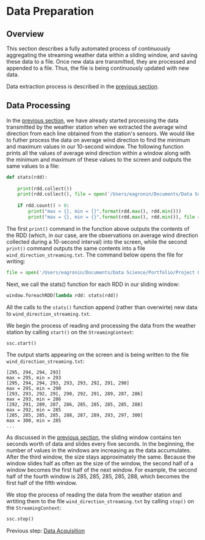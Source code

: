 # Data Preparation

## Overview

This section describes a fully automated process of continuously aggregating the streaming weather data within a sliding window, and saving these data to a file.  Once new data are transmitted, they are processed and appended to a file.  Thus, the file is being continuously updated with new data.

Data extraction process is described in the [previous section](https://eagronin.github.io/weather-streaming-spark-acquire/).

## Data Processing

In the [previous section](https://eagronin.github.io/weather-streaming-spark-acquire/), we have already started processing the data transmitted by the weather station when we extracted the average wind direction from each line obtained from the station's sensors.  We would like to futher process the data on average wind direction to find the minimum and maximum values in our 10-second window. The following function prints all the values of average wind direction within a window along with the minimum and maximum of these values to the screen and outputs the same values to a file:

```python
def stats(rdd):
    
    print(rdd.collect())
    print(rdd.collect(), file = open('/Users/eagronin/Documents/Data Science/Portfolio/Project Output/Spark Output/wind_direction_streaming.txt', 'a'))
        
    if rdd.count() > 0:
        print("max = {}, min = {}".format(rdd.max(), rdd.min()))
        print("max = {}, min = {}".format(rdd.max(), rdd.min()), file = open('/Users/eagronin/Documents/Data Science/Portfolio/Project Output/Spark Output/wind_direction_streaming.txt', 'a'))
```

The first `print()` command in the function above outputs the contents of the RDD (which, in our case, are the observations on average wind direction collected during a 10-second interval) into the screen, while the second `print()` command outputs the same contents into a file `wind_direction_streaming.txt`.  The command below opens the file for writing:
        
```python        
file = open('/Users/eagronin/Documents/Data Science/Portfolio/Project Output/Spark Output/wind_direction_streaming.txt', 'w')
```

Next, we call the stats() function for each RDD in our sliding window:

```python
window.foreachRDD(lambda rdd: stats(rdd))
```

All the calls to the `stats()` function append (rather than overwirte) new data to `wind_direction_streaming.txt`.

We begin the process of reading and processing the data from the weather station by calling `start()` on the `StreamingContext`:

```python
ssc.start()
```

The output starts appearing on the screen and is being written to the file `wind_direction_streaming.txt`:

```
[295, 294, 294, 293]
max = 295, min = 293
[295, 294, 294, 293, 293, 293, 292, 291, 290]
max = 295, min = 290
[293, 293, 292, 291, 290, 292, 291, 289, 287, 286]
max = 293, min = 286
[292, 291, 289, 287, 286, 285, 285, 285, 285, 288]
max = 292, min = 285
[285, 285, 285, 285, 288, 287, 289, 293, 297, 300]
max = 300, min = 285
...
```

As discussed in the [previous section](https://eagronin.github.io/weather-streaming-spark-acquire/), the sliding window contains ten seconds worth of data and slides every five seconds. In the beginning, the number of values in the windows are increasing as the data accumulates.  After the third window, the size stays approximately the same. Because the window slides half as often as the size of the window, the second half of a window becomes the first half of the next window. For example, the second half of the fourth window is 285, 285, 285, 285, 288, which becomes the first half of the fifth window.

We stop the process of reading the data from the weather station and wrtiting them to the file `wind_direction_streaming.txt` by calling `stop()` on the `StreamingContext`:

```python
ssc.stop()
```

Previous step: [Data Acquisition](https://eagronin.github.io/weather-streaming-spark-acquire/)
